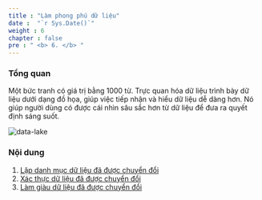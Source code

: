 ```yaml
---
title : "Làm phong phú dữ liệu"
date :  "`r Sys.Date()`" 
weight : 6
chapter : false
pre : " <b> 6. </b> "
---
```


### Tổng quan

Một bức tranh có giá trị bằng 1000 từ. Trực quan hóa dữ liệu trình bày dữ liệu dưới dạng đồ họa, giúp việc tiếp nhận và hiểu dữ liệu dễ dàng hơn. Nó giúp người dùng có được cái nhìn sâu sắc hơn từ dữ liệu để đưa ra quyết định sáng suốt.

![data-lake](../../images/6.enriching/001-arc-enriching.png)

### Nội dung
1. [Lập danh mục dữ liệu đã được chuyển đổi](6.1-Catalog-transformed-data/)
2. [Xác thực dữ liệu đã được chuyển đổi](6.2-Validate-transformed-data/)
3. [Làm giàu dữ liệu đã được chuyển đổi](6.3-Enrich-transformed-data/)